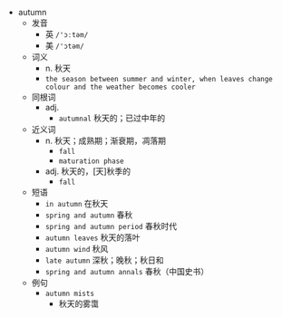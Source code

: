 - autumn
  - 发音
    - 英 `/'ɔːtəm/`
    - 美 `/'ɔtəm/`
  - 词义
    - n. 秋天
    - `the season between summer and winter, when leaves change colour and the weather becomes cooler`
  - 同根词
    - adj.
      - `autumnal` 秋天的；已过中年的
  - 近义词
    - n. 秋天；成熟期；渐衰期，凋落期
      - `fall`
      - `maturation phase`
    - adj. 秋天的，[天]秋季的
      - `fall`
  - 短语
    - `in autumn` 在秋天 
    - `spring and autumn` 春秋 
    - `spring and autumn period` 春秋时代 
    - `autumn leaves` 秋天的落叶 
    - `autumn wind` 秋风 
    - `late autumn` 深秋；晚秋；秋日和 
    - `spring and autumn annals` 春秋（中国史书） 
  - 例句
    - `autumn mists`
      - 秋天的雾霭

